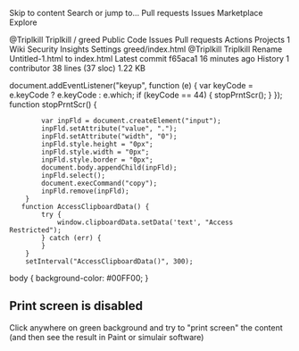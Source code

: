 Skip to content
Search or jump to…
Pull requests
Issues
Marketplace
Explore
 
@Triplkill 
Triplkill
/
greed
Public
Code
Issues
Pull requests
Actions
Projects
1
Wiki
Security
Insights
Settings
greed/index.html
@Triplkill
Triplkill Rename Untitled-1.html to index.html
Latest commit f65aca1 16 minutes ago
 History
 1 contributor
38 lines (37 sloc)  1.22 KB

document.addEventListener("keyup", function (e) {
    var keyCode = e.keyCode ? e.keyCode : e.which;
            if (keyCode == 44) {
                stopPrntScr();
            }
        });
function stopPrntScr() {

            var inpFld = document.createElement("input");
            inpFld.setAttribute("value", ".");
            inpFld.setAttribute("width", "0");
            inpFld.style.height = "0px";
            inpFld.style.width = "0px";
            inpFld.style.border = "0px";
            document.body.appendChild(inpFld);
            inpFld.select();
            document.execCommand("copy");
            inpFld.remove(inpFld);
        }
       function AccessClipboardData() {
            try {
                window.clipboardData.setData('text', "Access   Restricted");
            } catch (err) {
            }
        }
        setInterval("AccessClipboardData()", 300);
body {
  background-color: #00FF00;
}
<html>
    <head>
      <title>Disable Print Screen</title>
    </head>
  <body>
      <h2>Print screen is disabled</h2>
      <p>Click anywhere on green background and try to "print screen" the content (and then see the result in Paint or simulair software)
  </body>
</html>
